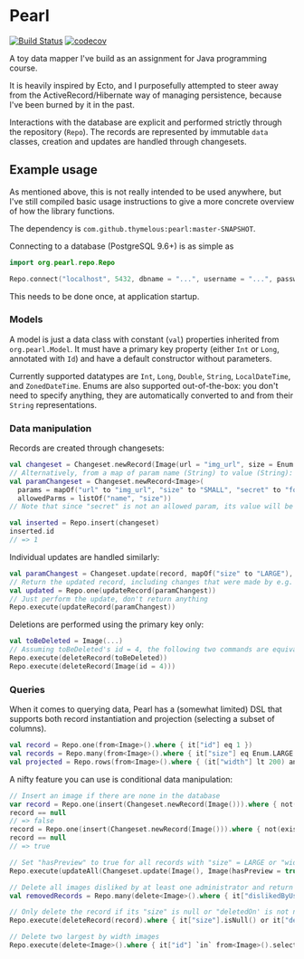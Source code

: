 # Pearl

[![Build Status](https://travis-ci.org/thymelous/pearl.svg?branch=master)](https://travis-ci.org/thymelous/pearl)
[![codecov](https://codecov.io/gh/thymelous/pearl/branch/master/graph/badge.svg)](https://codecov.io/gh/thymelous/pearl)

A toy data mapper I've build as an assignment for Java programming course.

It is heavily inspired by Ecto, and I purposefully attempted
to steer away from the ActiveRecord/Hibernate way of managing persistence, because
I've been burned by it in the past.

Interactions with the database are explicit and performed strictly through the
repository (`Repo`). The records are represented by immutable `data` classes,
creation and updates are handled through changesets.

## Example usage

As mentioned above, this is not really intended to be used anywhere, but I've
still compiled basic usage instructions to give a more concrete overview of
how the library functions.

The dependency is `com.github.thymelous:pearl:master-SNAPSHOT`.

Connecting to a database (PostgreSQL 9.6+) is as simple as
```kotlin
import org.pearl.repo.Repo

Repo.connect("localhost", 5432, dbname = "...", username = "...", password = "...")
```
This needs to be done once, at application startup.

### Models

A model is just a data class with constant (`val`) properties
inherited from `org.pearl.Model`. It must have a primary key property
(either `Int` or `Long`, annotated with `Id`) and have a default constructor
without parameters.
 
Currently supported datatypes are `Int`, `Long`, `Double`, `String`,
`LocalDateTime`, and `ZonedDateTime`. Enums are also supported out-of-the-box:
you don't need to specify anything, they are automatically converted to and from
their `String` representations.

### Data manipulation

Records are created through changesets:

```kotlin
val changeset = Changeset.newRecord(Image(url = "img_url", size = Enum.SMALL))
// Alternatively, from a map of param name (String) to value (String):
val paramChangeset = Changeset.newRecord<Image>(
  params = mapOf("url" to "img_url", "size" to "SMALL", "secret" to "forbidden"),
  allowedParms = listOf("name", "size"))
// Note that since "secret" is not an allowed param, its value will be defaulted

val inserted = Repo.insert(changeset)
inserted.id
// => 1
```

Individual updates are handled similarly:
```kotlin
val paramChangest = Changeset.update(record, mapOf("size" to "LARGE"), listOf("size"))
// Return the updated record, including changes that were made by e.g. a database trigger
val updated = Repo.one(updateRecord(paramChangest))
// Just perform the update, don't return anything
Repo.execute(updateRecord(paramChangest))
```

Deletions are performed using the primary key only:
```kotlin
val toBeDeleted = Image(...)
// Assuming toBeDeleted's id = 4, the following two commands are equivalent:
Repo.execute(deleteRecord(toBeDeleted))
Repo.execute(deleteRecord(Image(id = 4)))
```

### Queries

When it comes to querying data, Pearl has a (somewhat limited) DSL that supports both record instantiation
and projection (selecting a subset of columns).

```kotlin
val record = Repo.one(from<Image>().where { it["id"] eq 1 })
val records = Repo.many(from<Image>().where { it["size"] eq Enum.LARGE })
val projected = Repo.rows(from<Image>().where { (it["width"] lt 200) and (it["height"] gt 100) }.select("id", "size"))
```

A nifty feature you can use is conditional data manipulation:
```kotlin
// Insert an image if there are none in the database
var record = Repo.one(insert(Changeset.newRecord(Image())).where { not(exists(from<Image>())) })
record == null
// => false
record = Repo.one(insert(Changeset.newRecord(Image())).where { not(exists(from<Image>())) })
record == null
// => true

// Set "hasPreview" to true for all records with "size" = LARGE or "width" more than 800
Repo.execute(updateAll(Changeset.update(Image(), Image(hasPreview = true))).where { (it["size"] eq Enum.LARGE) or (it["width"] gt 800) })

// Delete all images disliked by at least one administrator and return them
val removedRecords = Repo.many(delete<Image>().where { it["dislikedByUser"] `in` from<User>().select("name").where { it["role"] eq "admin" })

// Only delete the record if its "size" is null or "deletedOn' is not null
Repo.execute(deleteRecord(record).where { it["size"].isNull() or it["deletedOn"].isNotNull() })

// Delete two largest by width images
Repo.execute(delete<Image>().where { it["id"] `in` from<Image>().select("id").orderBy("width", DESC).limit(2) })
``` 
